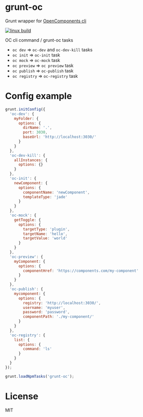 grunt-oc
========

Grunt wrapper for [OpenComponents cli](https://github.com/opentable/oc)

[![linux build](https://img.shields.io/travis/opentable/oc/master.svg?label=linux+build)](http://travis-ci.org/opentable/oc)

OC cli command / grunt-oc tasks
* `oc dev` => `oc-dev` and `oc-dev-kill` tasks
* `oc init` => `oc-init` task
* `oc mock` => `oc-mock` task
* `oc preview` => `oc preview` task
* `oc publish` => `oc-publish` task
* `oc registry` => `oc-registry` task

# Config example

```js
grunt.initConfig({
  'oc-dev': {
    myFolder: {
      options: {
        dirName: '.',
        port: 3030,
        baseUrl: 'http://localhost:3030/'
      }
    }
  },
  'oc-dev-kill': {
    allInstances: {
      options: {}
    }
  },
  'oc-init': {
    newComponent: {
      options: {
        componentName: 'newComponent',
        templateType: 'jade'
      }
    }
  },
  'oc-mock': {
    getToggle: {
      options: {
        targetType: 'plugin',
        targetName: 'hello',
        targetValue: 'world'
      }
    }
  },
  'oc-preview': {
    myComponent: {
      options: {
        componentHref: 'https://components.com/my-component'
      }
    }
  },
  'oc-publish': {
    mycomponent: {
      options: {
        registry: 'http://localhost:3030/',
        username: 'myuser',
        password: 'password',
        componentPath: './my-component/'
      }
    }
  },
  'oc-registry': {
    list: {
      options: {
        command: 'ls'
      }
    }
  }
});

grunt.loadNpmTasks('grunt-oc');
```

# License
MIT